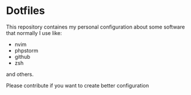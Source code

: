 # Dotfiles

This repository containes my personal configuration about some software that normally I use like: 

* nvim
* phpstorm
* github
* zsh

and others.

Please contribute if you want to create better configuration
